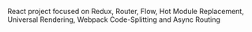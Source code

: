 React project focused on Redux, Router, Flow, Hot Module Replacement, Universal Rendering, Webpack Code-Splitting and Async Routing
